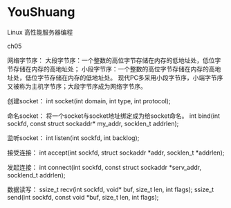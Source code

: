 # YouShuang
Linux 高性能服务器编程

ch05

网络字节序：
    大段字节序：一个整数的高位字节存储在内存的低地址处，低位字节存储在内存的高地址处；
    小段字节序：一个整数的高位字节存储在内存的高地址处，低位字节存储在内存的低地址处。
    现代PC多采用小段字节序，小端字节序又被称为主机字节序；大段字节序成为网络字节序。

创建socket：
    int socket(int domain, int type, int protocol);

命名socket：
    将一个socket与socket地址绑定成为给socket命名。
    int bind(int sockfd, const struct sockaddr* my_addr, socklen_t addrlen);

监听socket：
    int listen(int sockfd, int backlog);

接受连接：
    int accept(int sockfd, struct sockaddr *addr, socklen_t *addrlen);

发起连接：
    int connect(int sockfd, const struct sockaddr *serv_addr, socklend_t addrlen);

数据读写：
    ssize_t recv(int sockfd, void* buf, size_t len, int flags);
    ssize_t send(int sockfd, const void *buf, size_t len, int flags);